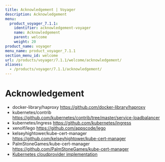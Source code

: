 ```yaml
---
title: Acknowledgement | Voyager
description: Acknowledgement
menu:
  product_voyager_7.1.1:
    identifier: acknowledgement-voyager
    name: Acknowledgement
    parent: welcome
    weight: 20
product_name: voyager
menu_name: product_voyager_7.1.1
section_menu_id: welcome
url: /products/voyager/7.1.1/welcome/acknowledgement/
aliases:
  - /products/voyager/7.1.1/acknowledgement/
---
```


# Acknowledgement

 - docker-library/haproxy https://github.com/docker-library/haproxy
 - kubernetes/contrib https://github.com/kubernetes/contrib/tree/master/service-loadbalancer
 - kubernetes/ingress https://github.com/kubernetes/ingress
 - xenolf/lego https://github.com/appscode/lego
 - kelseyhightower/kube-cert-manager https://github.com/kelseyhightower/kube-cert-manager
 - PalmStoneGames/kube-cert-manager https://github.com/PalmStoneGames/kube-cert-manager
 - [Kubernetes cloudprovider implementation](https://github.com/kubernetes/kubernetes/tree/master/pkg/cloudprovider)
